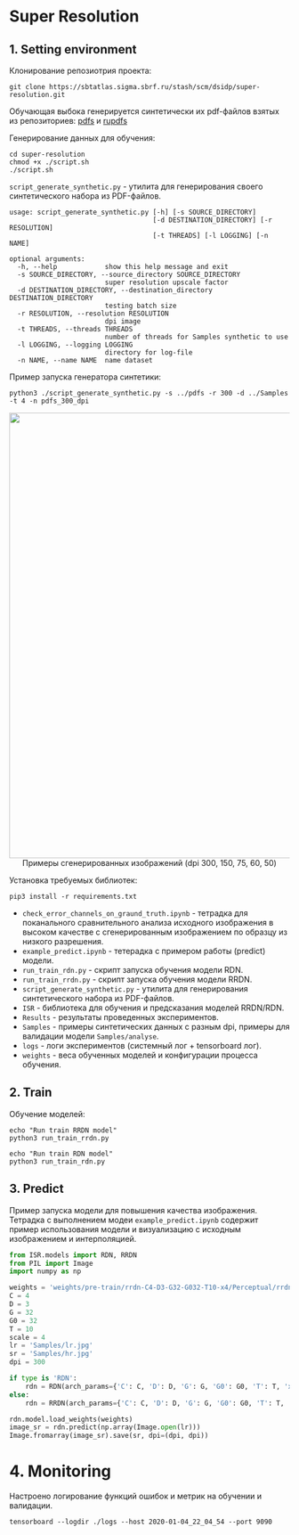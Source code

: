 # Super Resolution
## 1. Setting environment
Клонирование репозиотрия проекта:
```shell script
git clone https://sbtatlas.sigma.sbrf.ru/stash/scm/dsidp/super-resolution.git
```
Обучающая выбока генерируется синтетически их pdf-файлов взятых из репозиториев: [pdfs](https://github.com/tpn/pdfs) и [rupdfs](https://github.com/gerpetrum/rupdfs)

Генерирование данных для обучения:
```shell script
cd super-resolution
chmod +x ./script.sh
./script.sh
```
``script_generate_synthetic.py`` - утилита для генерирования своего синтетического набора из PDF-файлов.
```shell script
usage: script_generate_synthetic.py [-h] [-s SOURCE_DIRECTORY]
                                    [-d DESTINATION_DIRECTORY] [-r RESOLUTION]
                                    [-t THREADS] [-l LOGGING] [-n NAME]

optional arguments:
  -h, --help            show this help message and exit
  -s SOURCE_DIRECTORY, --source_directory SOURCE_DIRECTORY
                        super resolution upscale factor
  -d DESTINATION_DIRECTORY, --destination_directory DESTINATION_DIRECTORY
                        testing batch size
  -r RESOLUTION, --resolution RESOLUTION
                        dpi image
  -t THREADS, --threads THREADS
                        number of threads for Samples synthetic to use
  -l LOGGING, --logging LOGGING
                        directory for log-file
  -n NAME, --name NAME  name dataset

```

Пример запуска генератора синтетики:
```shell script
python3 ./script_generate_synthetic.py -s ../pdfs -r 300 -d ../Samples -t 4 -n pdfs_300_dpi
```

<p align="center">
  <img width="800" src="Figures/crops.jpg">
  <br> Примеры сгенерированных изображений (dpi 300, 150, 75, 60, 50)
</p>

Установка требуемых библиотек:
```shell script
pip3 install -r requirements.txt
```

- ``check_error_channels_on_graund_truth.ipynb`` - тетрадка для поканального сравнительного анализа исходного изображения в высоком качестве с сгенерированным изображением по образцу из низкого разрешения.
- ``example_predict.ipynb`` - тетерадка с примером работы (predict) модели.
- ``run_train_rdn.py`` - скрипт запуска обучения модели RDN.
- ``run_train_rrdn.py`` - скрипт запуска обучения модели RRDN.
- ``script_generate_synthetic.py`` - утилита для генерирования синтетического набора из PDF-файлов.
- ``ISR`` - библиотека для обучения и предсказания моделей RRDN/RDN.
- ``Results`` - результаты проведенных экспериментов.
- ``Samples`` - примеры синтетических данных с разным dpi, примеры для валидации модели ``Samples/analyse``.
- ``logs`` - логи экспериментов (системный лог + tensorboard лог).
- ``weights`` - веса обученных моделей и конфигурации процесса обучения.

## 2. Train
Обучение моделей:
```shell script
echo "Run train RRDN model"
python3 run_train_rrdn.py
```

```shell script
echo "Run train RDN model"
python3 run_train_rdn.py
```

## 3. Predict
Пример запуска модели для повышения качества изображения. Тетрадка с выполнением модеи ``example_predict.ipynb`` содержит пример использования модели и визуализацию с исходным изображением и интерполяцией.
```python
from ISR.models import RDN, RRDN
from PIL import Image
import numpy as np

weights = 'weights/pre-train/rrdn-C4-D3-G32-G032-T10-x4/Perceptual/rrdn-C4-D3-G32-G032-T10-x4_epoch299.hdf5'
C = 4
D = 3
G = 32
G0 = 32
T = 10
scale = 4
lr = 'Samples/lr.jpg'
sr = 'Samples/hr.jpg'
dpi = 300

if type is 'RDN':
    rdn = RDN(arch_params={'C': C, 'D': D, 'G': G, 'G0': G0, 'T': T, 'x': scale})
else:
    rdn = RRDN(arch_params={'C': C, 'D': D, 'G': G, 'G0': G0, 'T': T, 'x': scale})

rdn.model.load_weights(weights)
image_sr = rdn.predict(np.array(Image.open(lr)))
Image.fromarray(image_sr).save(sr, dpi=(dpi, dpi))
```

# 4. Monitoring
Настроено логирование функций ошибок и метрик на обучении и валидации.
```shell script
tensorboard --logdir ./logs --host 2020-01-04_22_04_54 --port 9090
```

